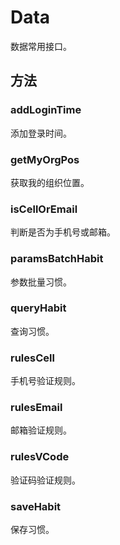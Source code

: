 # Data

数据常用接口。

## 方法

### addLoginTime
添加登录时间。

### getMyOrgPos
获取我的组织位置。

### isCellOrEmail
判断是否为手机号或邮箱。

### paramsBatchHabit
参数批量习惯。

### queryHabit
查询习惯。

### rulesCell
手机号验证规则。

### rulesEmail
邮箱验证规则。

### rulesVCode
验证码验证规则。

### saveHabit
保存习惯。 